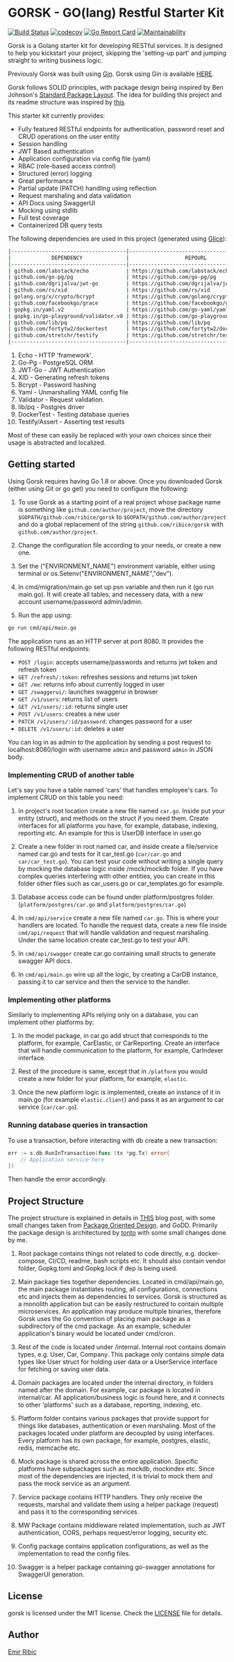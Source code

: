 # GORSK - GO(lang) Restful Starter Kit

[![Build Status](https://travis-ci.org/ribice/gorsk.svg?branch=master)](https://travis-ci.org/ribice/gorsk)
[![codecov](https://codecov.io/gh/ribice/gorsk/branch/master/graph/badge.svg)](https://codecov.io/gh/ribice/gorsk)
[![Go Report Card](https://goreportcard.com/badge/github.com/ribice/gorsk)](https://goreportcard.com/report/github.com/ribice/gorsk)
[![Maintainability](https://api.codeclimate.com/v1/badges/c3cb09dbc0bc43186464/maintainability)](https://codeclimate.com/github/ribice/gorsk/maintainability)

Gorsk is a Golang starter kit for developing RESTful services. It is designed to help you kickstart your project, skipping the 'setting-up part' and jumping straight to writing business logic.

Previously Gorsk was built using [Gin](https://github.com/gin-gonic/gin). Gorsk using Gin is available [HERE](https://github.com/ribice/gorsk-gin).

Gorsk follows SOLID principles, with package design being inspired by Ben Johnson's [Standard Package Layout](https://medium.com/@benbjohnson/standard-package-layout-7cdbc8391fc1). The idea for building this project and its readme structure was inspired by [this](https://github.com/qiangxue/golang-restful-starter-kit).

This starter kit currently provides:

* Fully featured RESTful endpoints for authentication, password reset and CRUD operations on the user entity
* Session handling
* JWT Based authentication
* Application configuration via config file (yaml)
* RBAC (role-based access control)
* Structured (error) logging
* Great performance
* Partial update (PATCH) handling using reflection
* Request marshaling and data validation
* API Docs using SwaggerUI
* Mocking using stdlib
* Full test coverage
* Containerized DB query tests

The following dependencies are used in this project (generated using [Glice](https://github.com/ribice/glice)):

```bash
|-------------------------------------|--------------------------------------------|--------------|
|             DEPENDENCY              |                  REPOURL                   |   LICENSE    |
|-------------------------------------|--------------------------------------------|--------------|
| github.com/labstack/echo            | https://github.com/labstack/echo           | MIT          |
| github.com/go-pg/pg                 | https://github.com/go-pg/pg                | bsd-2-clause |
| github.com/dgrijalva/jwt-go         | https://github.com/dgrijalva/jwt-go        | MIT          |
| github.com/rs/xid                   | https://github.com/rs/xid                  | MIT          |
| golang.org/x/crypto/bcrypt          | https://github.com/golang/crypto           |              |
| github.com/facebookgo/grace         | https://github.com/facebookgo/grace        | Other        |
| gopkg.in/yaml.v2                    | https://github.com/go-yaml/yaml            |              |
| gopkg.in/go-playground/validator.v8 | https://github.com/go-playground/validator | MIT          |
| github.com/lib/pq                   | https://github.com/lib/pq                  | Other        |
| github.com/fortytw2/dockertest      | https://github.com/fortytw2/dockertest     | MIT          |
| github.com/stretchr/testify         | https://github.com/stretchr/testify        | Other        |
|-------------------------------------|--------------------------------------------|--------------|
```

1. Echo - HTTP 'framework'.
2. Go-Pg - PostgreSQL ORM
3. JWT-Go - JWT Authentication
4. XID - Generating refresh tokens
5. Bcrypt - Password hashing
6. Yaml - Unmarshalling YAML config file
7. Validator - Request validation.
8. lib/pq - Postgres driver
9. DockerTest - Testing database queries
10. Testify/Assert - Asserting test results

Most of these can easily be replaced with your own choices since their usage is abstracted and localized.

## Getting started

Using Gorsk requires having Go 1.8 or above. Once you downloaded Gorsk (either using Git or go get) you need to configure the following:

1. To use Gorsk as a starting point of a real project whose package name is something like `github.com/author/project`, move the directory `$GOPATH/github.com/ribice/gorsk` to `$GOPATH/github.com/author/project` and do a global replacement of the string `github.com/ribice/gorsk` with `github.com/author/project`.

2. Change the configuration file according to your needs, or create a new one.

3. Set the ("ENVIRONMENT_NAME") environment variable, either using terminal or os.Setenv("ENVIRONMENT_NAME","dev").

4. In cmd/migration/main.go set up psn variable and then run it (go run main.go). It will create all tables, and necessery data, with a new account username/password admin/admin.

5. Run the app using:

```bash
go run cmd/api/main.go
```

The application runs as an HTTP server at port 8080. It provides the following RESTful endpoints:

* `POST /login`: accepts username/passwords and returns jwt token and refresh token
* `GET /refresh/:token`: refreshes sessions and returns jwt token
* `GET /me`: returns info about currently logged in user
* `GET /swaggerui/`: launches swaggerui in browser
* `GET /v1/users`: returns list of users
* `GET /v1/users/:id`: returns single user
* `POST /v1/users`: creates a new user
* `PATCH /v1/users/:id/password`: changes password for a user
* `DELETE /v1/users/:id`: deletes a user

You can log in as admin to the application by sending a post request to localhost:8080/login with username `admin` and password `admin` in JSON body.

### Implementing CRUD of another table

Let's say you have a table named 'cars' that handles employee's cars. To implement CRUD on this table you need:

1. In project's root location create a new file named `car.go`. Inside put your entity (struct), and methods on the struct if you need them. Create interfaces for all platforms you have, for example, database, indexing, reporting etc. An example for this is UserDB interface in user.go

2. Create a new folder in root named car, and inside create a file/service named car.go and tests for it car_test.go (`car/car.go` and `car/car_test.go`). You can test your code without writing a single query by mocking the database logic inside /mock/mockdb folder. If you have complex queries interfering with other entities, you can create in this folder other files such as car_users.go or car_templates.go for example.

3. Database access code can be found under platform/postgres folder. (`platform/postgres/car.go` and `platform/postgres/car.go`)

4. In `cmd/api/service` create a new file named `car.go`. This is where your handlers are located. To handle the request data, create a new file inside `cmd/api/request` that will handle validation and request marshaling. Under the same location create car_test.go to test your API.

5. In `cmd/api/swagger` create car.go containing small structs to generate swagger API docs.

6. In `cmd/api/main.go` wire up all the logic, by creating a CarDB instance, passing it to car service and then the service to the handler.

### Implementing other platforms

Similarly to implementing APIs relying only on a database, you can implement other platforms by:

1. In the model package, in car.go add struct that corresponds to the platform, for example, CarElastic, or CarReporting. Create an interface that will handle communication to the platform, for example, CarIndexer interface.

2. Rest of the procedure is same, except that in `/platform` you would create a new folder for your platform, for example, `elastic`.

3. Once the new platform logic is implemented, create an instance of it in main.go (for example `elastic.client`) and pass it as an argument to car service (`car/car.go`).

### Running database queries in transaction

To use a transaction, before interacting with db create a new transaction:

```go
err := s.db.RunInTransaction(func (tx *pg.Tx) error{
    // Application service here
})
````

Then handle the error accordingly.

## Project Structure

The project structure is explained in details in [THIS](https://medium.com/@benbjohnson/standard-package-layout-7cdbc8391fc1) blog post, with some small changes taken from [Package Oriented Design](https://www.ardanlabs.com/blog/2017/02/package-oriented-design.html). and GoDD. Primarily the package design is architectured by [tonto](https://github.com/tonto) with some small changes done by me.

1. Root package contains things not related to code directly, e.g. docker-compose, CI/CD, readme, bash scripts etc. It should also contain vendor folder, Gopkg.toml and Gopkg.lock if dep is being used.

2. Main package ties together dependencies. Located in cmd/api/main.go, the main package instantiates routing, all configurations, connections etc and injects them as dependencies to services. Gorsk is structured as a monolith application but can be easily restructured to contain multiple microservices. An application may produce multiple binaries, therefore Gorsk uses the Go convention of placing main package as a subdirectory of the cmd package. As an example, scheduler application's binary would be located under cmd/cron.

3. Rest of the code is located under /internal. Internal root contains domain types, e.g. User, Car, Company. This package only contains simple data types like User struct for holding user data or a UserService interface for fetching or saving user data.

4. Domain packages are located under the internal directory, in folders named after the domain. For example, car package is located in internal/car. All application/business logic is found here, and it connects to other 'platforms' such as a database, reporting, indexing, etc.

5. Platform folder contains various packages that provide support for things like databases, authentication or even marshaling. Most of the packages located under platform are decoupled by using interfaces. Every platform has its own package, for example, postgres, elastic, redis, memcache etc.

6. Mock package is shared across the entire application. Specific platforms have subpackages such as mockdb, mockindex etc. Since most of the dependencies are injected, it is trivial to mock them and pass the mock service as an argument.

7. Service package contains HTTP handlers. They only receive the requests, marshal and validate them using a helper package (request) and pass it to the corresponding services.

8. MW Package contains middleware related implementation, such as JWT authentication, CORS, perhaps request/error logging, security etc.

9. Config package contains application configurations, as well as the implementation to read the config files.

10. Swagger is a helper package containing go-swagger annotations for SwaggerUI generation.

## License

gorsk is licensed under the MIT license. Check the [LICENSE](LICENSE.md) file for details.

## Author

[Emir Ribic](https://ribice.ba)
